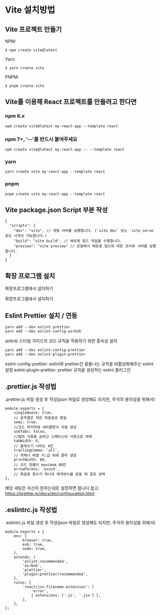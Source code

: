 # Vite 설치방법
## Vite 프로젝트 만들기
NPM:
```
$ npm create vite@latest
```
Yarn:
```
$ yarn create vite
```
PNPM:
```
$ pnpm create vite
```
## Vite를 이용해 React 프로젝트를 만들려고 한다면
### npm 6.x
```
npm create vite@latest my-react-app --template react
```
### npm 7+, '--'를 반드시 붙여주세요
```
npm create vite@latest my-react-app -- --template react
```
### yarn
```
yarn create vite my-react-app --template react
```
### pnpm
```
pnpm create vite my-react-app --template react
```
## Vite package.json Script 부분 작성
```
{
  "scripts": {
    "dev": "vite", // 개발 서버를 실행합니다. (`vite dev` 또는 `vite serve`로도 시작이 가능합니다.)
    "build": "vite build", // 배포용 빌드 작업을 수행합니다.
    "preview": "vite preview" // 로컬에서 배포용 빌드에 대한 프리뷰 서버를 실행합니다.
  }
}
```
## 확장 프로그램 설치
확장프로그램에서
[]()
설치하기

확장프로그램에서
[]()
설치하기

## Eslint Prettier 설치 / 연동
```
yarn add --dev eslint prettier
yarn add --dev eslint-config-airbnb
```
airbnb 스타일 가이드의 코드 규칙을 적용하기 위한 종속성 설치
```
yarn add --dev eslint-config-prettier
yarn add --dev eslint-plugin-prettier
```
eslint-config-prettier: eslint와 prettier간 충돌나는 규칙을 비활성화해주는 eslint 설정
eslint-plugin-prettier: prettier 규칙을 생성하는 eslint 플러그인

## .prettier.js 작성법
.prettier.js 파일 생성 후 작성(json 파일로 생성해도 되지만, 주석의 용이성을 위해서)
```
module.exports = {
    singleQuote: true,
    // 문자열은 작은 따옴표로 통일
    semi: true,
    //코드 마지막에 세미콜른이 자동 생성
    useTabs: false,
    //탭의 사용을 금하고 스페이스바 사용으로 대체
    tabWidth: 4,
    // 들여쓰기 너비는 4칸
    trailingComma: 'all',
    // 객체나 배열 키:값 뒤에 콤마 생성
    printWidth: 80,
    // 코드 한줄이 maximum 80칸
    arrowParens: 'avoid',
    // 화살표 함수가 하나의 매개변수를 받을 때 괄호 생략
};
```
해당 세팅은 자신이 원하는대로 설정하면 됩니다
참고: https://prettier.io/docs/en/configuration.html
## .eslintrc.js 작성법
.eslintrc.js 파일 생성 후 작성(json 파일로 생성해도 되지만, 주석의 용이성을 위해서)
```
module.exports = {
    env: {
        browser: true,
        es6: true,
        node: true,
    },
    extends: [
        'eslint:recommended',
        'airbnb',
        'prettier',
        'plugin:prettier/recommended',
    ],
    rules: {
        'react/jsx-filename-extension': [
            'error',
            { extensions: ['.js', '.jsx'] },
        ],
    },
};
```